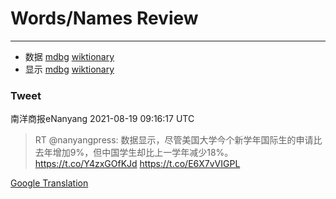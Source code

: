 
# Words/Names Review
___
- 数据 [mdbg](https://www.mdbg.net/chinese/dictionary?page=worddict&wdrst=0&wdqb=数据) [wiktionary](https://en.wiktionary.org/wiki/数据)
- 显示 [mdbg](https://www.mdbg.net/chinese/dictionary?page=worddict&wdrst=0&wdqb=显示) [wiktionary](https://en.wiktionary.org/wiki/显示)
### Tweet
南洋商报eNanyang 2021-08-19 09:16:17 UTC
> RT @nanyangpress: 数据显示，尽管美国大学今个新学年国际生的申请比去年增加9%，但中国学生却比上一学年减少18%。https://t.co/Y4zxGOfKJd https://t.co/E6X7vVIGPL

[Google Translation](https://translate.google.com/?hi=en&tab=TT&sl=zh-CN&tl=en&op=translate&text=RT+%40nanyangpress%3A+%E6%95%B0%E6%8D%AE%E6%98%BE%E7%A4%BA%EF%BC%8C%E5%B0%BD%E7%AE%A1%E7%BE%8E%E5%9B%BD%E5%A4%A7%E5%AD%A6%E4%BB%8A%E4%B8%AA%E6%96%B0%E5%AD%A6%E5%B9%B4%E5%9B%BD%E9%99%85%E7%94%9F%E7%9A%84%E7%94%B3%E8%AF%B7%E6%AF%94%E5%8E%BB%E5%B9%B4%E5%A2%9E%E5%8A%A09%25%EF%BC%8C%E4%BD%86%E4%B8%AD%E5%9B%BD%E5%AD%A6%E7%94%9F%E5%8D%B4%E6%AF%94%E4%B8%8A%E4%B8%80%E5%AD%A6%E5%B9%B4%E5%87%8F%E5%B0%9118%25%E3%80%82https%3A%2F%2Ft.co%2FY4zxGOfKJd+https%3A%2F%2Ft.co%2FE6X7vVIGPL)
